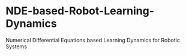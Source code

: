 # NDE-based-Robot-Learning-Dynamics
Numerical Differential Equations based Learning Dynamics for Robotic Systems
